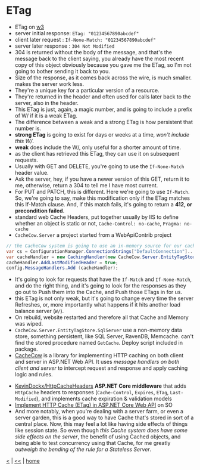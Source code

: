 # ETag

- ETag on [w3](https://www.w3.org/Protocols/rfc2616/rfc2616-sec14.html#sec14\.19)
- server initial response: `ETag: "01234567890abcdef"`
- client later request : `If-None-Match: "01234567890abcdef"`
- server later response : `304 Not Modified`
- 304 is returned without the body of the message, and that's the message back to the client saying, you already have the most recent copy of this object obviously because you gave me the ETag, so I'm not going to bother sending it back to you. 
- Size of the response, as it comes back across the wire, is much smaller. makes the server work less.
- They're a unique key for a particular version of a resource.
- They're returned in the header and often used for calls later back to the server, also in the header.
- This ETag is just, again, a magic number, and is going to include a prefix of W/ if it is a weak ETag.
- The difference between a weak and a strong ETag is how persistent that number is. 
- **strong ETag** is going to exist for days or weeks at a time, _won't include this W/_. 
- **weak** does include the W/, only useful for a shorter amount of time. 
- as the client has retrieved this ETag, they can use it on subsequent requests. 
- Usually with GET and DELETE, you're going to use the `If-None-Match` header value. 
- Ask the server, hey, if you have a newer version of this GET, return it to me, otherwise, return a 304 to tell me I have most current. 
- For PUT and PATCH, this is different. Here we're going to use `If-Match`. So, we're going to say, make this modification only if the ETag matches this If-Match clause. And, if this match fails, it's going to return a **412, or precondition failed**. 
- standard web Cache Headers, put together usually by IIS to define whether an object is static or not, `Cache-Control: no-cache`, `Pragma: no-cache`
- `CacheCow.Server` a project started from a WebApiContrib project
```cs
// the CacheCow system is going to use an in-memory source for our caching
var cs = ConfigurationManager.ConnectionStrings["DefaultConnection"]....;
var cacheHandler = new CachingHandler(new CacheCow.Server.EntityTagStore.XYZEntityTagStore(cs));
cacheHandler.AddLastModifiedHeader = true;
config.MessageHandlers.Add (cacheHandler);
```
- It's going to look for requests that have the `If-Match` and `If-None-Match`, and do the right thing, and it's going to look for the responses as they go out to Push them into the Cache, and Push those ETags in for us. 
- this ETag is not only weak, but it's going to change every time the server Refreshes, or, more importantly what happens if it hits another load balance server (`W/`).
- On rebuild, website restarted and therefore all that Cache and Memory was wiped.
- `CacheCow.Server.EntityTagStore.SqlServer` use a non-memory data store, something persistent, like SQL Server, RavenDB, Memcache.
  can't find the stored procedure named `GetCache`. Deploy script included in package.
- [CacheCow](https://github.com/aliostad/CacheCow/wiki) is a library for implementing HTTP caching on both client and server in ASP.NET Web API. It uses _message handlers on both client and server_ to intercept request and response and apply caching logic and rules.
+ [KevinDockx/HttpCacheHeaders](https://github.com/KevinDockx/HttpCacheHeaders) **ASP.NET Core middleware** that adds `HttpCache` headers to responses (`Cache-Control`, `Expires`, `ETag`, `Last-Modified`), and implements cache expiration & validation models 
+ [Implement HTTP Cache (ETag) in ASP.NET Core Web API](https://stackoverflow.com/questions/35458737/implement-http-cache-etag-in-asp-net-core-web-api/35555544#35555544) on SO
+ And more notably, when you're dealing with a server farm, or even a server garden, this is a good way to have Cache that's stored in sort of a central place. Now, this may feel a lot like having side effects of things like session state. So even though _this Cache system does have some side effects on the server_, the benefit of using Cached objects, and being able to test concurrency using that Cache, for me greatly _outweigh the bending of the rule for a Stateless Server_.


[<](./webapi.md)
|
[<<](../REST.md)
|
[home](../README.md) 